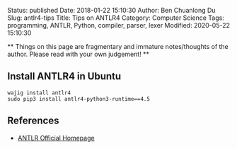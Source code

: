 Status: published
Date: 2018-01-22 15:10:30
Author: Ben Chuanlong Du
Slug: antlr4-tips
Title: Tips on ANTLR4
Category: Computer Science
Tags: programming, ANTLR, Python, compiler, parser, lexer
Modified: 2020-05-22 15:10:30

**
Things on this page are
fragmentary and immature notes/thoughts of the author.
Please read with your own judgement!
**

## Install ANTLR4 in Ubuntu

```
wajig install antlr4
sudo pip3 install antlr4-python3-runtime==4.5
```

## References 

- [ANTLR Official Homepage](https://www.antlr.org/index.html)